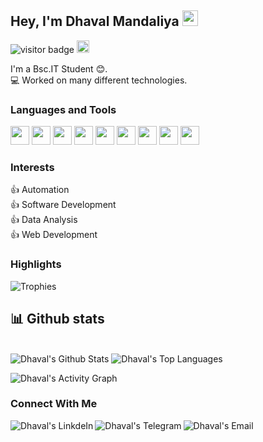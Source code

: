 ## Hey, I'm Dhaval Mandaliya <img src="https://media.giphy.com/media/hvRJCLFzcasrR4ia7z/giphy.gif" width="25px">

![visitor badge](https://visitor-badge.glitch.me/badge?page_id=Dhavalmandaliya.visitor-badge)
<a href="https://github.com/Dhavalmandaliya"><img alt="followers" title="Follow me on Github" src="https://img.shields.io/github/followers/Dhavalmandaliya?color=236ad3&labelColor=1155ba&style=for-the-badge&logo=github&label=Follow" height="20px"/></a>  
    
I'm a Bsc.IT Student 😊.  
💻 Worked on many different technologies.  



### Languages and Tools  

<code><img height="30" src="https://img.icons8.com/color/48/000000/python.png"/></code>
<code><img height="30" src="https://img.icons8.com/color/48/000000/c-plus-plus-logo.png"/></code>
<code><img height="30" src="https://img.icons8.com/color/48/000000/c-programming.png"/></code>
<code><img height="30" src="https://img.icons8.com/color/48/000000/java-coffee-cup-logo.png"/></code>
<code><img height="30" src="https://img.icons8.com/color/48/000000/html-5.png"/></code>
<code><img height="30" src="https://img.icons8.com/color/48/000000/css3.png"/></code>
<code><img height="30" src="https://img.icons8.com/color/48/000000/javascript.png"/></code>
<code><img height="30" src="https://img.icons8.com/color/48/000000/oracle-logo.png"/></code>
<code><img height="30" src="https://img.icons8.com/fluent/48/000000/github.png"/></code>


### Interests
👍 Automation  
👍 Software Development  
👍 Data Analysis  
👍 Web Development    



### **Highlights**

![Trophies](https://github-profile-trophy.vercel.app/?username=Dhavalmandaliya&theme=dracula&column=7&margin-w=15&margin-h=15)

## 📊 Github stats

<!-- <details>  -->
<!--   <summary>💻 GitHub Profile Stats</summary> -->
  <br/>
    <a><img alt="Dhaval's Github Stats" src="https://denvercoder1-github-readme-stats.vercel.app/api?username=Dhavalmandaliya&show_icons=true&count_private=true&theme=react&hide_border=true&bg_color=1F222E&title_color=F85D7F&icon_color=F8D866" /></a>
  <a><img alt="Dhaval's Top Languages" src="https://denvercoder1-github-readme-stats.vercel.app/api/top-langs/?username=Dhavalmandaliya&langs_count=8&layout=compact&theme=react&hide_border=true&bg_color=1F222E&title_color=F85D7F&icon_color=F8D866" /></a>
  <br/>
<!--   <b>Note:</b> Top languages is only a metric of the languages my public code consists of and doesn't reflect experience or skill level. -->
<!-- </details> -->

<a><img alt="Dhaval's Activity Graph" src="https://activity-graph.herokuapp.com/graph?username=Dhavalmandaliya&bg_color=1F222E&color=F8D866&line=F85D7F&point=FFFFFF&hide_border=true" /></a>  

### Connect With Me
<a href="https://www.linkedin.com/in/dhavalmandaliya-68411a1a4/" target="_blank">
  <img align="left" alt="Dhaval's LinkdeIn" src="https://img.shields.io/badge/LinkedIn-0077B5?style=for-the-badge&logo=linkedin&logoColor=white" />
</a>
<a href="https://t.me/Dhavalmandaliya" target="_blank">
  <img align="left" alt="Dhaval's Telegram" src="https://img.shields.io/badge/Telegram-2CA5E0?style=for-the-badge&logo=telegram&logoColor=white" />
</a>
<a href="dhavalmandaliya09@gmail.com" target="_blank">
  <img align="left" alt="Dhaval's Email" src="https://img.shields.io/badge/Gmail-D14836?style=for-the-badge&logo=gmail&logoColor=white" />
</a>


